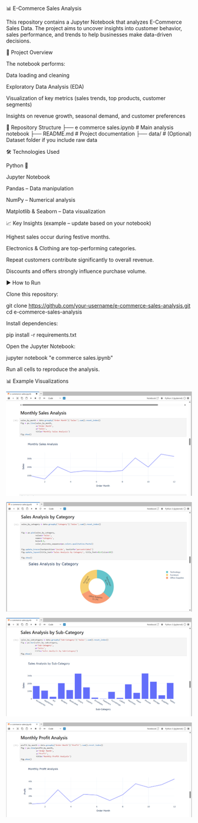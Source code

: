 📊 E-Commerce Sales Analysis

This repository contains a Jupyter Notebook that analyzes E-Commerce Sales Data. The project aims to uncover insights into customer behavior, sales performance, and trends to help businesses make data-driven decisions.

🚀 Project Overview

The notebook performs:

Data loading and cleaning

Exploratory Data Analysis (EDA)

Visualization of key metrics (sales trends, top products, customer segments)

Insights on revenue growth, seasonal demand, and customer preferences

📂 Repository Structure
├── e commerce sales.ipynb   # Main analysis notebook
├── README.md                # Project documentation
├── data/                    # (Optional) Dataset folder if you include raw data

🛠️ Technologies Used

Python 🐍

Jupyter Notebook

Pandas – Data manipulation

NumPy – Numerical analysis

Matplotlib & Seaborn – Data visualization

📈 Key Insights (example – update based on your notebook)

Highest sales occur during festive months.

Electronics & Clothing are top-performing categories.

Repeat customers contribute significantly to overall revenue.

Discounts and offers strongly influence purchase volume.

▶️ How to Run

Clone this repository:

git clone https://github.com/your-username/e-commerce-sales-analysis.git
cd e-commerce-sales-analysis


Install dependencies:

pip install -r requirements.txt


Open the Jupyter Notebook:

jupyter notebook "e commerce sales.ipynb"


Run all cells to reproduce the analysis.

📊 Example Visualizations

![visualization preview](https://github.com/Indro1729/Analysis-with-Python/blob/main/Monthly%20Sales.png)

![visualization preview](https://github.com/Indro1729/Analysis-with-Python/blob/main/Sales%20Analysis%20by%20Category.png)

![visualization preview](https://github.com/Indro1729/Analysis-with-Python/blob/main/Sales%20Analysis%20by%20Sub-Category.png)

![visualization preview](https://github.com/Indro1729/Analysis-with-Python/blob/main/Monthly%20Profit.png)
